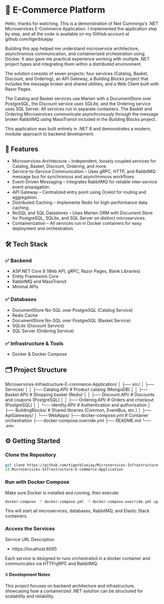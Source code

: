 # 🏪 E-Commerce Platform

Hello, thanks for watching.
This is a demonstration of Neil Cummings’s .NET Microservices E-Commerce Application. I implemented the application step by step, and all the code is available on my GitHub account at github.com/tigerbluejay

Building this app helped me understand microservice architecture, asynchronous communication, and containerized orchestration using Docker. It also gave me practical experience working with multiple .NET project types and integrating them within a distributed environment.

The solution consists of seven projects: four services (Catalog, Basket, Discount, and Ordering), an API Gateway, a Building Blocks project that includes the message broker and shared utilities, and a Web Client built with Razor Pages.

The Catalog and Basket services use Marten with a DocumentStore over PostgreSQL, the Discount service uses SQLite, and the Ordering service uses SQL Server. All services run in separate containers.
The Basket and Ordering Microservices communicate asynchronously through the message broker RabbitMQ using MassTransit included in the Building Blocks project.

This application was built entirely in .NET 8 and demonstrates a modern, modular approach to backend development. 

## 🚀 Features

- Microservices Architecture – Independent, loosely coupled services for Catalog, Basket, Discount, Ordering, and more.
- Service-to-Service Communication – Uses gRPC, HTTP, and RabbitMQ message bus for synchronous and asynchronous workflows.
- Event-Driven Messaging – Integrates RabbitMQ for reliable inter-service event propagation.
- API Gateway – Centralized entry point using Ocelot for routing and aggregation.
- Distributed Caching – Implements Redis for high-performance data caching.
- NoSQL and SQL Datastores – Uses Marten ORM with Document Store for PostgreSQL, SQLite, and SQL Server on distinct microservices.
- Containerization – All services run in Docker containers for easy deployment and orchestration.

## 🛠 Tech Stack

### ✅ Backend

- ASP.NET Core 8 (Web API, gRPC, Razor Pages, Blank Libraries)
- Entity Framework Core
- RabbitMQ and MassTransit
- Minimal APIs

### ✅ Databases

- DocumentStore No-SQL over PostgreSQL (Catalog Service)
- Redis Cache
- DocumentStore No-SQL over PostgreSQL (Basket Service)
- SQLite (Discount Service)
- SQL Server (Ordering Service)

### ✅ Infrastructure & Tools

- Docker & Docker Compose

## 🗂 Project Structure
Microservices-Infrastructure-E-commerce-Application/
│
├── src/
│   ├── Services/
│   │   ├── Catalog.API/          # Product catalog (MongoDB)
│   │   ├── Basket.API/           # Shopping basket (Redis)
│   │   ├── Discount.API/         # Discounts and coupons (PostgreSQL)
│   │   ├── Ordering.API/         # Orders and checkout (PostgreSQL)
│   │   └── Identity.API/         # Authentication and authorization
│   ├── BuildingBlocks/           # Shared libraries (Common, EventBus, etc.)
│   ├── ApiGateways/
│   └── WebApps/
├── docker-compose.yml            # Container orchestration
├── docker-compose.override.yml
├── README.md
└── .env

## ⚙ Getting Started
### Clone the Repository
```bash
git clone https://github.com/tigerbluejay/Microservices-Infrastructure-E-commerce-Application.git
cd Microservices-Infrastructure-E-commerce-Application
```

### Run with Docker Compose

Make sure Docker is installed and running, then execute:
```bash
docker-compose -f docker-compose.yml -f docker-compose.override.yml up -d
```
This will start all microservices, databases, RabbitMQ, and Elastic Stack containers.

### Access the Services
Service	URL	Description
- https://localhost:6065

Each service is designed to runs orchestrated in a docker container and communicates via HTTP/gRPC and RabbitMQ.

#### 💡 Development Notes

This project focuses on backend architecture and infrastructure, showcasing how a containerized .NET solution can be structured for scalability and reliability.

